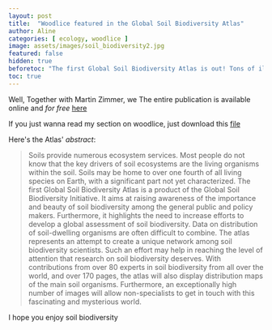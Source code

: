 ```yaml
---
layout: post
title:  "Woodlice featured in the Global Soil Biodiversity Atlas"
author: Aline
categories: [ ecology, woodlice ]
image: assets/images/soil_biodiversity2.jpg
featured: false
hidden: true
beforetoc: "The first Global Soil Biodiversity Atlas is out! Tons of illustrations and precious info on these amazing creatures"
toc: true
---
```


Well,
Together with Martin Zimmer, we
The entire publication is available online and _for free_ <a href="https://ec.europa.eu/jrc/en/publication/global-soil-biodiversity-atlas">here</a>

If you just wanna read my section on woodlice, just download this <a href="assets/files/woodlice_atlas.pdf">file</a>

Here's the Atlas' *abstract*:

> Soils provide numerous ecosystem services. Most people do not know that the key drivers of soil ecosystems are the living organisms within the soil. Soils may be home to over one fourth of all living species on Earth, with a significant part not yet characterized. The first Global Soil Biodiversity Atlas is a product of the Global Soil Biodiversity Initiative. It aims at raising awareness of the importance and beauty of soil biodiversity among the general public and policy makers. Furthermore, it highlights the need to increase efforts to develop a global assessment of soil biodiversity. Data on distribution of soil-dwelling organisms are often difficult to combine. The atlas represents an attempt to create a unique network among soil biodiversity scientists. Such an effort may help in reaching the level of attention that research on soil biodiversity deserves. With contributions from over 80 experts in soil biodiversity from all over the world, and over 170 pages, the atlas will also display distribution maps of the main soil organisms. Furthermore, an exceptionally high number of images will allow non-specialists to get in touch with this fascinating and mysterious world.

 <span class="spoiler">I hope you enjoy soil biodiversity</span>

